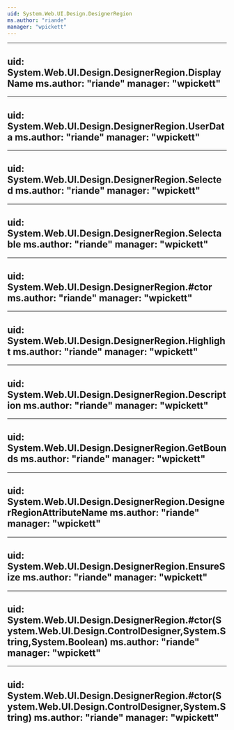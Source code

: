 ```yaml
---
uid: System.Web.UI.Design.DesignerRegion
ms.author: "riande"
manager: "wpickett"
---
```


---
uid: System.Web.UI.Design.DesignerRegion.DisplayName
ms.author: "riande"
manager: "wpickett"
---

---
uid: System.Web.UI.Design.DesignerRegion.UserData
ms.author: "riande"
manager: "wpickett"
---

---
uid: System.Web.UI.Design.DesignerRegion.Selected
ms.author: "riande"
manager: "wpickett"
---

---
uid: System.Web.UI.Design.DesignerRegion.Selectable
ms.author: "riande"
manager: "wpickett"
---

---
uid: System.Web.UI.Design.DesignerRegion.#ctor
ms.author: "riande"
manager: "wpickett"
---

---
uid: System.Web.UI.Design.DesignerRegion.Highlight
ms.author: "riande"
manager: "wpickett"
---

---
uid: System.Web.UI.Design.DesignerRegion.Description
ms.author: "riande"
manager: "wpickett"
---

---
uid: System.Web.UI.Design.DesignerRegion.GetBounds
ms.author: "riande"
manager: "wpickett"
---

---
uid: System.Web.UI.Design.DesignerRegion.DesignerRegionAttributeName
ms.author: "riande"
manager: "wpickett"
---

---
uid: System.Web.UI.Design.DesignerRegion.EnsureSize
ms.author: "riande"
manager: "wpickett"
---

---
uid: System.Web.UI.Design.DesignerRegion.#ctor(System.Web.UI.Design.ControlDesigner,System.String,System.Boolean)
ms.author: "riande"
manager: "wpickett"
---

---
uid: System.Web.UI.Design.DesignerRegion.#ctor(System.Web.UI.Design.ControlDesigner,System.String)
ms.author: "riande"
manager: "wpickett"
---
